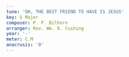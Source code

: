 ```yaml
---
tune: 'OH, THE BEST FRIEND TO HAVE IS JESUS'
key: G Major
composer: P. P. Bilhorn
arranger: Rev. Wm. O. Cushing
year: '-'
meter: C.M
anacrusis: '0'
---
```

